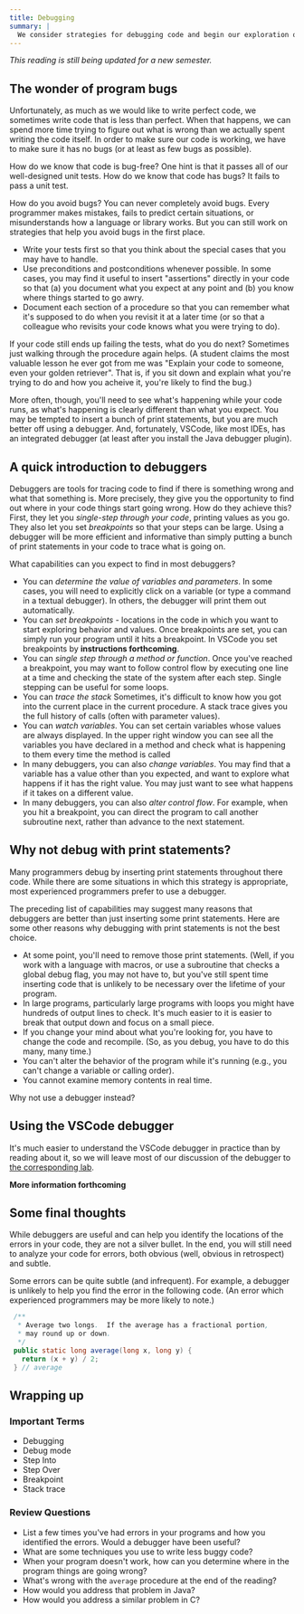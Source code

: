 ```yaml
---
title: Debugging
summary: |
  We consider strategies for debugging code and begin our exploration of VSCode's basic Java debugger.
---
```


_This reading is still being updated for a new semester._

The wonder of program bugs
--------------------------

Unfortunately, as much as we would like to write perfect code, we sometimes write code that is less than perfect. When that happens, we can spend more time trying to figure out what is wrong than we actually spent writing the code itself. In order to make sure our code is working, we have to make sure it has no bugs (or at least as few bugs as possible).

How do we know that code is bug-free?  One hint is that it passes all of our well-designed unit tests.  How do we know that code has bugs?  It fails to pass a unit test.

How do you avoid bugs?  You can never completely avoid bugs.  Every programmer makes mistakes, fails to predict certain situations, or misunderstands how a language or library works.  But you can still work on strategies that help you avoid bugs in the first place.

* Write your tests first so that you think about the special cases that you may have to handle.
* Use preconditions and postconditions whenever possible.  In some cases, you may find it useful to insert "assertions" directly in your code so that (a) you document what you expect at any point and (b) you know where things started to go awry.
* Document each section of a procedure so that you can remember what it's supposed to do when you revisit it at a later time (or so that a colleague who revisits your code knows what you were trying to do).

If your code still ends up failing the tests, what do you do next?  Sometimes just walking through the procedure again helps.  (A student claims the most valuable lesson he ever got from me was "Explain your code to someone, even your golden retriever".  That is, if you sit down and explain what you're trying to do and how you acheive it, you're likely to find the bug.)

More often, though, you'll need to see what's happening while your code runs, as what's happening is clearly different than what you expect.  You may be tempted to insert a bunch of print statements, but you are much better off using a debugger.  And, fortunately, VSCode, like most IDEs, has an integrated debugger (at least after you install the Java debugger plugin).

A quick introduction to debuggers
---------------------------------

Debuggers are tools for tracing code to find if there is something wrong and what that something is.  More precisely, they give you the opportunity to find out where in your code things start going wrong.  How do they achieve this?  First, they let you *single-step through your code*, printing values as you go.  They also let you set *breakpoints* so that your steps can be large. Using a debugger will be more efficient and informative than simply putting a bunch of print statements in your code to trace what is going on.

What capabilities can you expect to find in most debuggers?

* You can *determine the value of variables and parameters*.  In some cases, you will need to explicitly click on a variable (or type a command in a textual debugger).  In others, the debugger will print them out automatically.
* You can *set breakpoints* - locations in the code in which you want to start exploring behavior and values.  Once breakpoints are set, you can simply run your program until it hits a breakpoint. In VSCode you set breakpoints by **instructions forthcoming**.
* You can *single step through a method or function*.  Once you've reached a breakpoint, you may want to follow control flow by executing one line at a time and checking the state of the system after each step.  Single stepping can be useful for some loops.
* You can *trace the stack*  Sometimes, it's difficult to know how you got into the current place in the current procedure.  A stack trace gives you the full history of calls (often with parameter values).
* You can *watch variables*.  You can set certain variables whose values are always displayed.  In the upper right window you can see all the variables you have declared in a method and check what is happening to them every time the method is called
* In many debuggers, you can also *change variables*.  You may find that a variable has a value other than you expected, and want to explore what happens if it has the right value.  You may just want to see what happens if it takes on a different value.
* In many debuggers, you can also *alter control flow*.  For example, when you hit a breakpoint, you can direct the program to call another subroutine next, rather than advance to the next statement.
  
Why not debug with print statements?
------------------------------------

Many programmers debug by inserting print statements throughout there code.  While there are some situations in which this strategy is appropriate, most experienced programmers prefer to use a debugger.

The preceding list of capabilities may suggest many reasons that debuggers are better than just inserting some print statements.  Here are some other reasons why debugging with print statements is not the best choice.

* At some point, you'll need to remove those print statements.  (Well, if you work with a language with macros, or use a subroutine that checks a global debug flag, you may not have to, but you've still spent time inserting code that is unlikely to be necessary over the lifetime of your program.
* In large programs, particularly large programs with loops you might have hundreds of output lines to check.  It's much easier to it is easier to break that output down and focus on a small piece.
* If you change your mind about what you're looking for, you have to change the code and recompile.  (So, as you debug, you have to do this many, many time.)
* You can't alter the behavior of the program while it's running (e.g., you can't change a variable or calling order).
* You cannot examine memory contents in real time.

Why not use a debugger instead?

Using the VSCode debugger
-------------------------

It's much easier to understand the VSCode debugger in practice than by reading about it, so we will leave most of our discussion of the debugger to [the corresponding lab](../labs/debugging).

**More information forthcoming**

Some final thoughts
-------------------

While debuggers are useful and can help you identify the locations of the errors in your code, they are not a silver bullet.  In the end, you will still need to analyze your code for errors, both obvious (well, obvious in retrospect) and subtle. 

Some errors can be quite subtle (and infrequent).  For example, a debugger is unlikely to help you find the error in the following code.  (An error which experienced programmers may be more likely to note.)

```java
 /**
  * Average two longs.  If the average has a fractional portion,
  * may round up or down.
  */
 public static long average(long x, long y) {
   return (x + y) / 2;
 } // average
```

Wrapping up
-----------

### Important Terms

* Debugging
* Debug mode
* Step Into
* Step Over
* Breakpoint
* Stack trace

### Review Questions

* List a few times you've had errors in your programs and how you identified the errors.  Would a debugger have been useful?
* What are some techniques you use to write less buggy code?
* When your program doesn't work, how can you determine where in the program things are going wrong?
* What's wrong with the `average` procedure at the end of the reading?
* How would you address that problem in Java?
* How would you address a similar problem in C?

